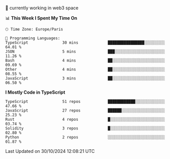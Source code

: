 🔭 currently working in web3 space

<!--START_SECTION:waka-->
📊 **This Week I Spent My Time On** 

```text
🕑︎ Time Zone: Europe/Paris

💬 Programming Languages: 
TypeScript               30 mins             ████████████████░░░░░░░░░   64.01 % 
JSON                     5 mins              ███░░░░░░░░░░░░░░░░░░░░░░   11.26 % 
Bash                     4 mins              ██░░░░░░░░░░░░░░░░░░░░░░░   09.69 % 
Other                    4 mins              ██░░░░░░░░░░░░░░░░░░░░░░░   08.55 % 
JavaScript               3 mins              ██░░░░░░░░░░░░░░░░░░░░░░░   06.50 % 
```

**I Mostly Code in TypeScript** 

```text
TypeScript               51 repos            ████████████░░░░░░░░░░░░░   47.66 % 
JavaScript               27 repos            ██████░░░░░░░░░░░░░░░░░░░   25.23 % 
Rust                     4 repos             █░░░░░░░░░░░░░░░░░░░░░░░░   03.74 % 
Solidity                 3 repos             █░░░░░░░░░░░░░░░░░░░░░░░░   02.80 % 
Python                   2 repos             ░░░░░░░░░░░░░░░░░░░░░░░░░   01.87 % 
```




 Last Updated on 30/10/2024 12:08:21 UTC
<!--END_SECTION:waka-->
